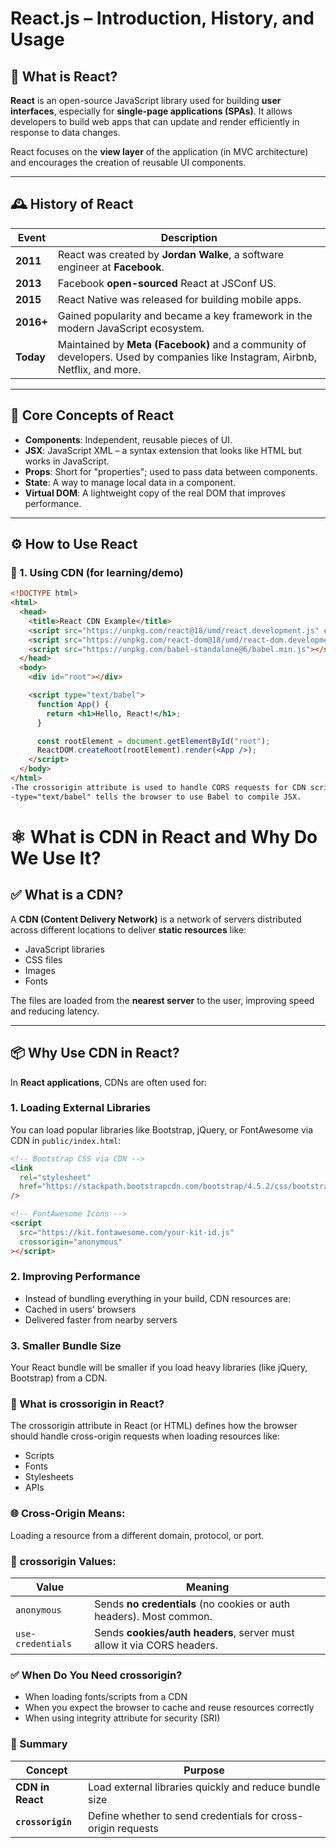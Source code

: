 # React.js – Introduction, History, and Usage

## 📌 What is React?

**React** is an open-source JavaScript library used for building **user interfaces**, especially for **single-page applications (SPAs)**. It allows developers to build web apps that can update and render efficiently in response to data changes.

React focuses on the **view layer** of the application (in MVC architecture) and encourages the creation of reusable UI components.

---

## 🕰️ History of React

| Event | Description |
|-------|-------------|
| **2011** | React was created by **Jordan Walke**, a software engineer at **Facebook**. |
| **2013** | Facebook **open-sourced** React at JSConf US. |
| **2015** | React Native was released for building mobile apps. |
| **2016+** | Gained popularity and became a key framework in the modern JavaScript ecosystem. |
| **Today** | Maintained by **Meta (Facebook)** and a community of developers. Used by companies like Instagram, Airbnb, Netflix, and more. |

---

## 🧠 Core Concepts of React

- **Components**: Independent, reusable pieces of UI.
- **JSX**: JavaScript XML – a syntax extension that looks like HTML but works in JavaScript.
- **Props**: Short for "properties"; used to pass data between components.
- **State**: A way to manage local data in a component.
- **Virtual DOM**: A lightweight copy of the real DOM that improves performance.

---

## ⚙️ How to Use React

### 🔸 1. Using CDN (for learning/demo)

```html
<!DOCTYPE html>
<html>
  <head>
    <title>React CDN Example</title>
    <script src="https://unpkg.com/react@18/umd/react.development.js" crossorigin></script>
    <script src="https://unpkg.com/react-dom@18/umd/react-dom.development.js" crossorigin></script>
    <script src="https://unpkg.com/babel-standalone@6/babel.min.js"></script>
  </head>
  <body>
    <div id="root"></div>

    <script type="text/babel">
      function App() {
        return <h1>Hello, React!</h1>;
      }

      const rootElement = document.getElementById("root");
      ReactDOM.createRoot(rootElement).render(<App />);
    </script>
  </body>
</html>
-The crossorigin attribute is used to handle CORS requests for CDN scripts.
-type="text/babel" tells the browser to use Babel to compile JSX.
```


# ⚛️ What is CDN in React and Why Do We Use It?

## ✅ What is a CDN?

A **CDN (Content Delivery Network)** is a network of servers distributed across different locations to deliver **static resources** like:
- JavaScript libraries
- CSS files
- Images
- Fonts

The files are loaded from the **nearest server** to the user, improving speed and reducing latency.

---

## 📦 Why Use CDN in React?

In **React applications**, CDNs are often used for:

### 1. **Loading External Libraries**
You can load popular libraries like Bootstrap, jQuery, or FontAwesome via CDN in `public/index.html`:

```html
<!-- Bootstrap CSS via CDN -->
<link
  rel="stylesheet"
  href="https://stackpath.bootstrapcdn.com/bootstrap/4.5.2/css/bootstrap.min.css"
/>

<!-- FontAwesome Icons -->
<script
  src="https://kit.fontawesome.com/your-kit-id.js"
  crossorigin="anonymous"
></script>
```

### 2. Improving Performance
- Instead of bundling everything in your build, CDN resources are:
- Cached in users' browsers
- Delivered faster from nearby servers

### 3. Smaller Bundle Size
Your React bundle will be smaller if you load heavy libraries (like jQuery, Bootstrap) from a CDN.

### 🔐 What is crossorigin in React?
The crossorigin attribute in React (or HTML) defines how the browser should handle cross-origin requests when loading resources like:
- Scripts
- Fonts
- Stylesheets
- APIs

### 🌐 Cross-Origin Means:
Loading a resource from a different domain, protocol, or port.

### 🔸 crossorigin Values:

| Value             | Meaning                                                                |
| ----------------- | ---------------------------------------------------------------------- |
| `anonymous`       | Sends **no credentials** (no cookies or auth headers). Most common.    |
| `use-credentials` | Sends **cookies/auth headers**, server must allow it via CORS headers. |

### ✅ When Do You Need crossorigin?
- When loading fonts/scripts from a CDN
- When you expect the browser to cache and reuse resources correctly
- When using integrity attribute for security (SRI)

### 📌 Summary

| Concept           | Purpose                                                      |
| ----------------- | ------------------------------------------------------------ |
| **CDN in React**  | Load external libraries quickly and reduce bundle size       |
| **`crossorigin`** | Define whether to send credentials for cross-origin requests |
